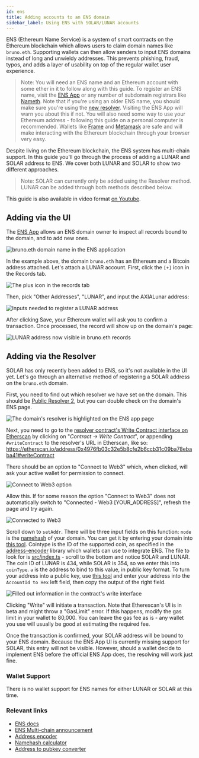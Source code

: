 ```yaml
---
id: ens
title: Adding accounts to an ENS domain
sidebar_label: Using ENS with SOLAR/LUNAR accounts
---
```


ENS (Ethereum Name Service) is a system of smart contracts on the Ethereum blockchain which allows users to claim domain names like `bruno.eth`. Supporting wallets can then allow senders to input ENS domains instead of long and unwieldy addresses. This prevents phishing, fraud, typos, and adds a layer of usability on top of the regular wallet user experience.

> Note: You will need an ENS name and an Ethereum account with some ether in it to follow along with this guide. To register an ENS name, visit the [ENS App](https://app.ens.domains) or any number of subdomain registrars like [Nameth](https://nameth.io). Note that if you're using an older ENS name, you should make sure you're using the [new resolver](https://medium.com/the-ethereum-name-service/ens-registry-migration-is-over-now-what-a-few-things-to-know-fb05f921872a). Visiting the ENS App will warn you about this if not. You will also need some way to use your Ethereum address - following this guide on a personal computer is recommended. Wallets like [Frame](https://frame.sh/) and [Metamask](https://metamask.io) are safe and will make interacting with the Ethereum blockchain through your browser very easy.

Despite living on the Ethereum blockchain, the ENS system has multi-chain support. In this guide you'll go through the process of adding a LUNAR and SOLAR address to ENS. We cover both LUNAR and SOLAR to show two different approaches.

> Note: SOLAR can currently only be added using the Resolver method. LUNAR can be added through both methods described below.

This guide is also available in video format [on Youtube](https://youtu.be/XKjZk-5_mQc).

## Adding via the UI

The [ENS App](https://app.ens.domains) allows an ENS domain owner to inspect all records bound to the domain, and to add new ones.

![bruno.eth domain name in the ENS application](assets/ens/01-min.png)

In the example above, the domain `bruno.eth` has an Ethereum and a Bitcoin address attached. Let's attach a LUNAR account. First, click the `[+]` icon in the Records tab.

![The plus icon in the records tab](assets/ens/02-min.png)

Then, pick "Other Addresses", "LUNAR", and input the AXIALunar address:

![Inputs needed to register a LUNAR address](assets/ens/03-min.png)

After clicking Save, your Ethereum wallet will ask you to confirm a transaction. Once processed, the record will show up on the domain's page:

![LUNAR address now visible in bruno.eth records](assets/ens/04-min.png)

## Adding via the Resolver

SOLAR has only recently been added to ENS, so it's not available in the UI yet. Let's go through an alternative method of registering a SOLAR address on the `bruno.eth` domain.

First, you need to find out which resolver we have set on the domain. This should be [Public Resolver 2](https://etherscan.io/address/0x4976fb03c32e5b8cfe2b6ccb31c09ba78ebaba41), but you can double check on the domain's ENS page.

![The domain's resolver is highlighted on the ENS app page](assets/ens/05-min.png)

Next, you need to go to the [resolver contract's Write Contract interface on Etherscan](https://etherscan.io/address/0x4976fb03c32e5b8cfe2b6ccb31c09ba78ebaba41#writeContract) by clicking on "_Contract -> Write Contract_", or appending `#writeContract` to the resolver's URL in Etherscan, like so: https://etherscan.io/address/0x4976fb03c32e5b8cfe2b6ccb31c09ba78ebaba41#writeContract

There should be an option to "Connect to Web3" which, when clicked, will ask your active wallet for permission to connect.

![Connect to Web3 option](assets/ens/06-min.png)

Allow this. If for some reason the option "Connect to Web3" does not automatically switch to "Connected - Web3 [YOUR_ADDRESS]", refresh the page and try again.

![Connected to Web3](assets/ens/07-min.png)

Scroll down to `setAddr`. There will be three input fields on this function: `node` is the [namehash](https://docs.ens.domains/contract-api-reference/name-processing#algorithm) of your domain. You can get it by entering your domain into [this tool](https://swolfeyes.github.io/ethereum-namehash-calculator/). Cointype is the ID of the supported coin, as specified in the [address-encoder](https://github.com/ensdomains/address-encoder) library which wallets can use to integrate ENS. The file to look for is [src/index.ts](https://github.com/ensdomains/address-encoder/blob/master/src/index.ts) - scroll to the bottom and notice SOLAR and LUNAR. The coin ID of LUNAR is 434, while SOLAR is 354, so we enter this into `coinType`. `a` is the address to bind to this value, in public key format. To turn your address into a public key, use [this tool](https://www.shawntabrizi.com/substrate-js-utilities/) and enter your address into the `AccountId to Hex` left field, then copy the output of the right field.

![Filled out information in the contract's write interface](assets/ens/08-min.png)

Clicking "Write" will initiate a transaction. Note that Etherescan's UI is in beta and might throw a "GasLimit" error. If this happens, modify the gas limit in your wallet to 80,000. You can leave the gas fee as is - any wallet you use will usually be good at estimating the required fee.

Once the transaction is confirmed, your SOLAR address will be bound to your ENS domain. Because the ENS App UI is currently missing support for SOLAR, this entry will not be visible. However, should a wallet decide to implement ENS before the official ENS App does, the resolving will work just fine.

### Wallet Support

There is no wallet support for ENS names for either LUNAR or SOLAR at this time.

### Relevant links

- [ENS docs](https://docs.ens.domains/)
- [ENS Multi-chain announcement](https://medium.com/the-ethereum-name-service/ens-launches-multi-coin-support-15-wallets-to-integrate-92518ab20599)
- [Address encoder](https://github.com/ensdomains/address-encoder)
- [Namehash calculator](https://swolfeyes.github.io/ethereum-namehash-calculator/)
- [Address to pubkey converter](https://www.shawntabrizi.com/substrate-js-utilities/)
